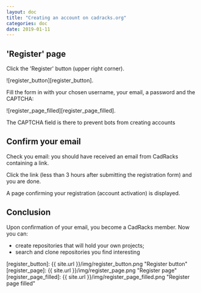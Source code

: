 ```yaml
---
layout: doc
title: "Creating an account on cadracks.org"
categories: doc
date: 2019-01-11
---
```



'Register' page
---------------

Click the 'Register' button (upper right corner).

![register_button][register_button].


Fill the form in with your chosen username, your email, a password and the CAPTCHA:

![register_page_filled][register_page_filled].

The CAPTCHA field is there to prevent bots from creating accounts



Confirm your email
------------------

Check you email: you should have received an email from CadRacks containing a link.

Click the link (less than 3 hours after submitting the registration form) and you are done.

A page confirming your registration (account activation) is displayed.


Conclusion
----------

Upon confirmation of your email, you become a CadRacks member. Now you can:
- create repositories that will hold your own projects;
- search and clone repositories you find interesting 




[register_button]: {{ site.url }}/img/register_button.png "Register button"
[register_page]: {{ site.url }}/img/register_page.png "Register page"
[register_page_filled]: {{ site.url }}/img/register_page_filled.png "Register page filled"
